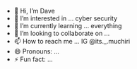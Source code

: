 - 👋 Hi, I’m Dave
- 👀 I’m interested in ... cyber security 
- 🌱 I’m currently learning ... everything 
- 💞️ I’m looking to collaborate on ...
- 📫 How to reach me ... IG @its._.muchiri
- 😄 Pronouns: ...
- ⚡ Fun fact: ...

<!---
Davyy191119/Davyy191119 is a ✨ special ✨ repository because its `README.md` (this file) appears on your GitHub profile.
You can click the Preview link to take a look at your changes.
--->
